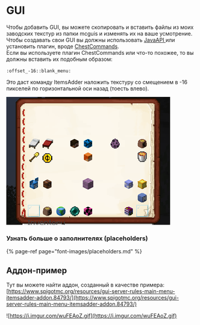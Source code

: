 # GUI

Чтобы добавить GUI, вы можете скопировать и вставить файлы из моих заводских текстур из папки mcguis и изменять их на ваше усмотрение.  
Чтобы создавать свои GUI вы должны использовать [JavaAPI ](../../../developers/java-api/huds-guis.md)или установить плагин, вроде [ChestCommands](https://dev.bukkit.org/projects/chest-commands).  
Если вы используете плагин ChestCommands или что-то похожее, то вы должны вставить их подобным образом:  


```text
:offset_-16::blank_menu:
```

Это даст команду ItemsAdder наложить текстуру со смещением в -16 пикселей по горизонтальной оси назад (тоесть влево).

![](../../../.gitbook/assets/immagine%20%2811%29.png)

###  Узнать больше о заполнителях (placeholders)

{% page-ref page="font-images/placeholders.md" %}

## Аддон-пример

Тут вы можете найти аддон, созданный в качестве примера: [https://www.spigotmc.org/resources/gui-server-rules-main-menu-itemsadder-addon.84793/](https://www.spigotmc.org/resources/gui-server-rules-main-menu-itemsadder-addon.84793/)



![https://i.imgur.com/wuFEAoZ.gif](https://i.imgur.com/wuFEAoZ.gif)

